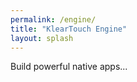 ```yaml
---
permalink: /engine/
title: "KlearTouch Engine"
layout: splash
---
```


Build powerful native apps...